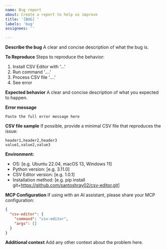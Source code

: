 ```yaml
---
name: Bug report
about: Create a report to help us improve
title: '[BUG] '
labels: 'bug'
assignees: ''

---
```


**Describe the bug**
A clear and concise description of what the bug is.

**To Reproduce**
Steps to reproduce the behavior:
1. Install CSV Editor with '...'
2. Run command '....'
3. Process CSV file '....'
4. See error

**Expected behavior**
A clear and concise description of what you expected to happen.

**Error message**
```
Paste the full error message here
```

**CSV file sample**
If possible, provide a minimal CSV file that reproduces the issue:
```csv
header1,header2,header3
value1,value2,value3
```

**Environment:**
 - OS: [e.g. Ubuntu 22.04, macOS 13, Windows 11]
 - Python version: [e.g. 3.11.0]
 - CSV Editor version: [e.g. 1.0.1]
 - Installation method: [e.g. pip install git+https://github.com/santoshray02/csv-editor.git]

**MCP Configuration**
If using with an AI assistant, please share your MCP configuration:
```json
{
  "csv-editor": {
    "command": "csv-editor",
    "args": []
  }
}
```

**Additional context**
Add any other context about the problem here.
